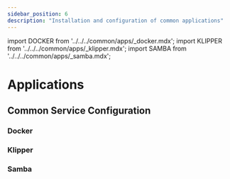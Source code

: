 ```yaml
---
sidebar_position: 6
description: "Installation and configuration of common applications"
---
```


import DOCKER from '../../../common/apps/\_docker.mdx';
import KLIPPER from '../../../common/apps/\_klipper.mdx';
import SAMBA from '../../../common/apps/\_samba.mdx';

# Applications

## Common Service Configuration

### Docker

<DOCKER />

### Klipper

<KLIPPER />

### Samba

<SAMBA />
